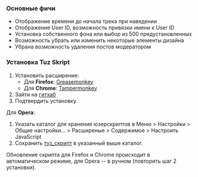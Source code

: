 ### Основные фичи

* Отображение времени до начала трека при наведении
* Отображение User ID, возможность привязки имени к User ID
* Установка собственного фона или выбор из 500 предустановленных
* Возможность убрать или изменить некоторые элементы дизайна
* Убрана возможность удаления постов модератором

### Установка Tuz Skript

1. Установить расширение:
    * Для **Firefox**: [Greasemonkey](https://addons.mozilla.org/ru/firefox/addon/greasemonkey/)
    * Для **Chrome**: [Tampermonkey](https://chrome.google.com/webstore/detail/tampermonkey/dhdgffkkebhmkfjojejmpbldmpobfkfo)
2. Зайти на [гитхаб](https://github.com/Anon1234/Tuz_Skript/raw/master/Tuz_Skript.user.js)
3. Подтвердить установку.

Для **Opera**:

1. Указать каталог для хранения юзерскриптов в Меню > Настройки > Общие настройки... > Расширеные > Содержимое > Настроить JavaScript
2. Сохранить [туз_скрипт](https://github.com/Anon1234/Tuz_Skript/raw/master/Tuz_Skript.user.js) в указанный выше каталог.

Обновление скрипта для Firefox и Chrome происходит в автоматическом режиме, для Opera -- в ручном (повторить шаг 2 установки).
